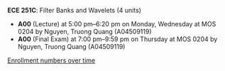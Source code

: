 **ECE 251C**: Filter Banks and Wavelets (4 units)

- **A00** (Lecture) at 5:00 pm–6:20 pm on Monday, Wednesday at MOS 0204 by Nguyen, Truong Quang (A04509119)
- **A00** (Final Exam) at 7:00 pm–9:59 pm on Thursday at MOS 0204 by Nguyen, Truong Quang (A04509119)

[Enrollment numbers over time](./ECE251C.tsv)
